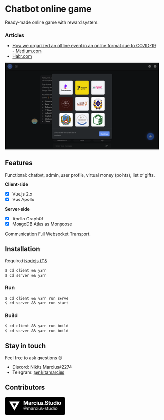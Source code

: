 # Chatbot online game

Ready-made online game with reward system. 

### Articles

* [How we organized an offline event in an online format due to COVID-19 - Medium.com](https://medium.com/marcius-studio/how-we-organized-an-offline-event-in-an-online-format-due-to-covid-19-ba2de0845626)
* [Habr.com](https://habr.com/ru/post/513046/)

![promo](docs/promo.png)

## Features

Functional: chatbot, admin, user profile, virtual money (points), list of gifts.

**Client-side** 

* [x] Vue.js 2.x
* [x] Vue Apollo

**Server-side**

* [x] Apollo GraphQL
* [x] MongoDB Atlas as Mongoose

Сommunication Full Websocket Transport.

## Installation

Required [Nodejs LTS](https://nodejs.org/en/) 

```node
$ cd client && yarn
$ cd server && yarn
```

### Run

```node
$ cd client && yarn run serve
$ cd server && yarn run start
```

### Build

```node
$ cd client && yarn run build
$ cd server && yarn run build
```

## Stay in touch

Feel free to ask questions 😊

* Discord: Nikita Marcius#2274
* Telegram: [@nikitamarcius](https://ttttt.me/nikitamarcius)

## Contributors

<a href="https://github.com/marcius-studio">
<img src="https://raw.githubusercontent.com/marcius-studio/storage/master/badge-marcius-studio.svg" height="60">
</a>

